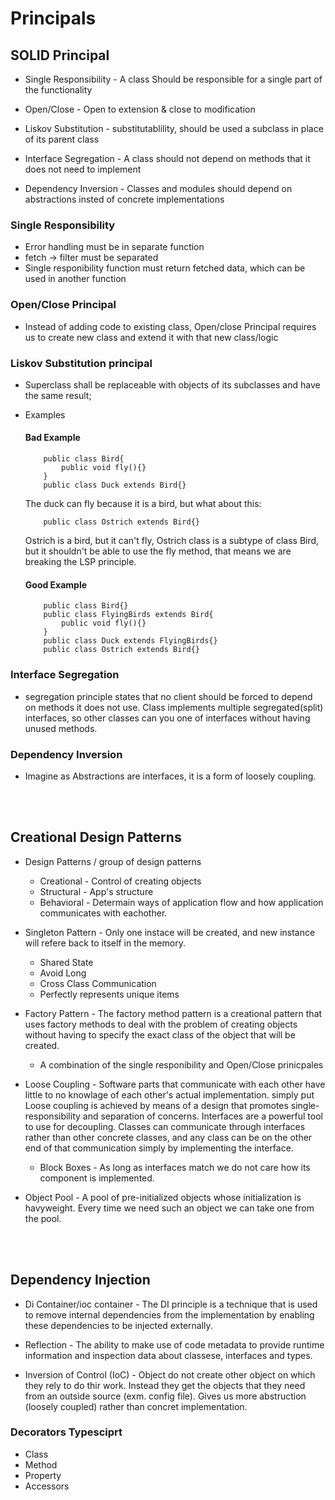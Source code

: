 # Principals

## SOLID Principal
- Single Responsibility - A class Should be responsible for a single part of the functionality

- Open/Close - Open to extension & close to modification       

- Liskov Substitution - substitutablility, should be used a subclass in place of its parent class

- Interface Segregation - A class should not depend on methods that it does not need to implement

- Dependency Inversion - Classes and modules should depend on abstractions insted of concrete implementations

### Single Responsibility
- Error handling must be in separate function
- fetch -> filter must be separated
- Single responibility function must return fetched data, which can be used in another function

### Open/Close Principal
- Instead of adding code to existing class, Open/close Principal requires us to create new class and extend it with that new class/logic

### Liskov Substitution principal
- Superclass shall be replaceable with objects of its subclasses and have the same result;
- Examples
    #### Bad Example
    ```
        public class Bird{
            public void fly(){}
        }
        public class Duck extends Bird{}
    ```
    The duck can fly because it is a bird, but what about this:
    ```
        public class Ostrich extends Bird{}
    ```
    Ostrich is a bird, but it can't fly, Ostrich class is a subtype of class Bird, but it shouldn't be able to use the fly method, that means we are breaking the LSP principle.

    #### Good Example
    ```
        public class Bird{}
        public class FlyingBirds extends Bird{
            public void fly(){}
        }
        public class Duck extends FlyingBirds{}
        public class Ostrich extends Bird{} 
    ```


### Interface Segregation
- segregation principle states that no client should be forced to depend on methods it does not use. Class implements multiple segregated(split) interfaces, so other classes can you one of interfaces without having unused methods.


### Dependency Inversion
- Imagine as Abstractions are interfaces, it is a form of loosely coupling.


<br/>
<br/>


## Creational Design Patterns
- Design Patterns /  group of design patterns
    - Creational - Control of creating objects
    - Structural - App's structure
    - Behavioral - Determain ways of application flow and how application communicates with eachother.

- Singleton Pattern - Only one instace will be created, and new instance will refere back to itself in the memory.
    - Shared State
    - Avoid Long 
    - Cross Class Communication
    - Perfectly represents unique items

- Factory Pattern - The factory method pattern is a creational pattern that uses factory methods to deal with the problem of creating objects without having to specify the exact class of the object that will be created.
    - A combination of the single responibility and Open/Close prinicpales

- Loose Coupling - Software parts that communicate with each other have little to no knowlage of each other's actual implementation. simply put Loose coupling is achieved by means of a design that promotes single-responsibility and separation of concerns.
Interfaces are a powerful tool to use for decoupling. Classes can communicate through interfaces rather than other concrete classes, and any class can be on the other end of that communication simply by implementing the interface.
  - Block Boxes - As long as interfaces match we do not care how its component is implemented.

- Object Pool - A pool of pre-initialized objects whose initialization is havyweight. Every time we need such an object we can take one from the pool.

<br/>
<br/>

## Dependency Injection
- Di Container/ioc container - The DI principle is a technique that is used to remove internal dependencies from the implementation by enabling these dependencies to be injected externally.
  
- Reflection - The ability to make use of code metadata to provide runtime information and inspection data about classese, interfaces and types.

- Inversion of Control (IoC) - Object do not create other object on which they rely to do thir work. Instead they get the objects that they need from an outside source (exm. config file). Gives us more abstruction (loosely coupled) rather than concret implementation.
  
### Decorators Typesciprt
- Class
- Method
- Property
- Accessors
